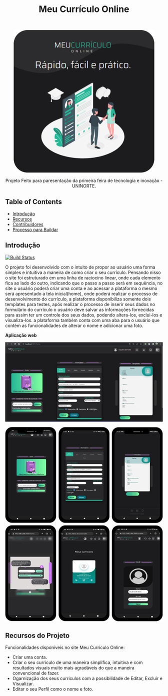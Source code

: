 
<h1 align="center"> Meu Currículo Online </h1> <br>
<p align="center">
    <img alt="MCO" title="MCO" src="./src/img/imgs-Readme/logo.png" width="450">
  </a>
</p>

<p align="center">
  Projeto Feito para paresentação da primeira feira de tecnologia e inovação - UNINORTE.
</p>

## Table of Contents

- [Introdução](#introdução)
- [Recursos](#Recursos)
- [Contribuidores](#Desenvolvedor)
- [Processo para Buildar](#build-process)


## Introdução

[![Build Status](https://travis-ci.org/gitpoint/git-point-site.svg?branch=master&status=passed)](https://travis-ci.org/gitpoint/git-point-site.svg?branch=master)


O projeto foi desenvolvido com o intuito de propor ao usuário uma forma simples e intuitiva a maneira de como criar o seu currículo. Pensando nisso 
o site foi estruturado em uma linha de raciocino linear, onde cada elemento fica ao lado do outro, indicando que o passo a passo será em sequência, no site o usuário poderá criar uma conta e ao acessar a plataforma o mesmo será apresentado a tela inicial(home), onde poderá realizar o processo de desenvolvimento do currículo, a plataforma disponibiliza somente dois templates para testes, após realizar o processo de inserir seus dados no formulário do currículo o usuário deve salvar as informações fornecidas para assim ter um controle dos seus dados, podendo altera-los, exclui-los e visualiza-los. a plataforma também conta com uma aba para o usuário que contém as funcionalidades de alterar o nome e adicionar uma foto.

**Aplicação web**

<p align="center">
  <p align="center">
    <img alt="home" title="home" src="./src/img/imgs-Readme/home.jpg" width="650">
  </a>
    <p align="center">
    <img alt="home" title="home" src="./src/img/imgs-Readme/mobileTeste.png" width="650">
  </a>
</p>

## Recursos do Projeto

Funcionalidades disponíveis no site Meu Currículo Online:

* Criar uma conta.
* Criar o seu currículo de uma maneira simplifica, intuitiva e com resultados visuais muito mais agradáveis do que a maneira convencional de fazer.
* Ogarnização dos seus curriculos com a possibilidade de Editar, Excluir e Visualizar.
* Editar o seu Perfil como o nome e foto.
